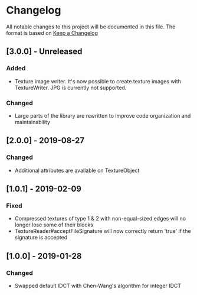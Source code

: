 # Changelog
All notable changes to this project will be documented in this file.
The format is based on [Keep a Changelog](https://keepachangelog.com)

## [3.0.0] - Unreleased
### Added
- Texture image writer. It's now possible to create texture images with TextureWriter. JPG is currently not supported.

### Changed
- Large parts of the library are rewritten to improve code organization and maintainability


## [2.0.0] - 2019-08-27
### Changed
- Additional attributes are available on TextureObject

## [1.0.1] - 2019-02-09
### Fixed 
- Compressed textures of type 1 & 2 with non-equal-sized edges will no longer lose some of their blocks 
- TextureReader#acceptFileSignature will now correctly return 'true' if the signature is accepted

## [1.0.0] - 2019-01-28
### Changed
- Swapped default IDCT with Chen-Wang's algorithm for integer IDCT